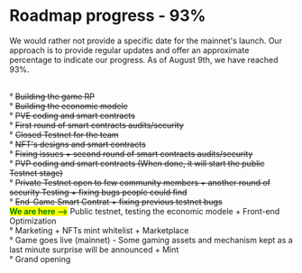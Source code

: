 # Roadmap progress - 93%

We would rather not provide a specific date for the mainnet's launch. Our approach is to provide regular updates and offer an approximate percentage to indicate our progress. As of August 9th, we have reached 93%.

\
° ~~Building the game RP~~\
° ~~Building the economic modele~~\
° ~~PVE coding and smart contracts~~\
° ~~First round of smart contracts audits/security~~\
° ~~Closed Testnet for the team~~\
° ~~NFT's designs and smart contracts~~\
° ~~Fixing issues + second round of smart contracts audits/security~~\
° ~~PVP coding and smart contracts (When done, it will start the public Testnet stage)~~\
° ~~Private Testnet open to few community members + another round of security Testing + fixing bugs people could find~~\
° ~~End-Game Smart Contrat + fixing previous testnet bugs~~\
<mark style="color:green;">**We are here -->**</mark> Public testnet, testing the economic modele + Front-end Optimization\
° Marketing + NFTs mint whitelist + Marketplace\
° Game goes live (mainnet) - Some gaming assets and mechanism kept as a last minute surprise will be announced + Mint\
° Grand opening&#x20;
